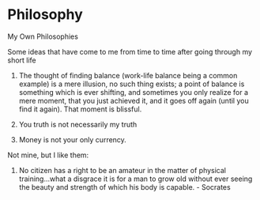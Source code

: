 # Philosophy
My Own Philosophies

Some ideas that have come to me from time to time after going through my short life

1. The thought of finding balance (work-life balance being a common example) is a mere illusion, no such thing exists; a point of balance is something which is ever shifting, and sometimes you only realize for a mere moment, that you just achieved it, and it goes off again (until you find it again). That moment is blissful.

2. You truth is not necessarily my truth

3. Money is not your only currency.




Not mine, but I like them:
1. No citizen has a right to be an amateur in the matter of physical training…what a disgrace it is for a man to grow old without ever seeing the beauty and strength of which his body is capable. - Socrates
